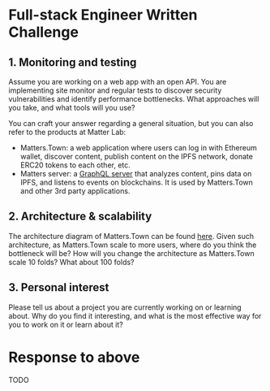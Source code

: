 # Full-stack Engineer Written Challenge

## 1. Monitoring and testing

Assume you are working on a web app with an open API. You are implementing site monitor and regular tests to discover security vulnerabilities and identify performance bottlenecks. What approaches will you take, and what tools will you use?

You can craft your answer regarding a general situation, but you can also refer to the products at Matter Lab:

- Matters.Town: a web application where users can log in with Ethereum wallet, discover content, publish content on the IPFS network, donate ERC20 tokens to each other, etc.
- Matters server: a [GraphQL server](https://server.matters.town/playground) that analyzes content, pins data on IPFS, and listens to events on blockchains. It is used by Matters.Town and other 3rd party applications.

## 2. Architecture & scalability

The architecture diagram of Matters.Town can be found [here](https://github.com/thematters/developer-resource). Given such architecture, as Matters.Town scale to more users, where do you think the bottleneck will be? How will you change the architecture as Matters.Town scale 10 folds? What about 100 folds?

## 3. Personal interest

Please tell us about a project you are currently working on or learning about. Why do you find it interesting, and what is the most effective way for you to work on it or learn about it?

# Response to above

TODO